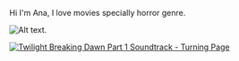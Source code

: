 Hi I'm Ana, I love movies specially horror genre.

![Alt text](https://play-lh.googleusercontent.com/proxy/PjxqvvEx_PbjziigYovgYnvW40NQmw126A9m1rl8pjQp9YX6XzeDawJ5dnct1ZCpObT8hRjK8_qCS1MXFAvlVkg1Sxd-XWuzlzzaAyYQdEVnJSMF=s3840-w3840-h2160).

[![Twilight Breaking Dawn Part 1 Soundtrack - Turning Page](https://img.youtube.com/vi/IkVaMYoRwaQ/0.jpg)](https://www.youtube.com/watch?v=IkVaMYoRwaQ)
